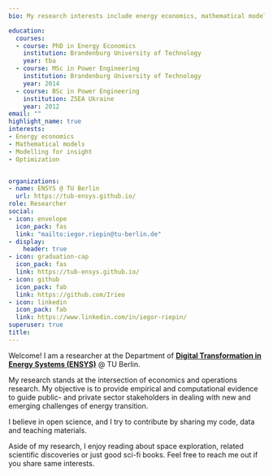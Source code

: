 ```yaml
---
bio: My research interests include energy economics, mathematical modelling, and energy-related programmable matter. 

education:
  courses:
  - course: PhD in Energy Economics
    institution: Brandenburg University of Technology
    year: tba
  - course: MSc in Power Engineering
    institution: Brandenburg University of Technology
    year: 2014
  - course: BSc in Power Engineering
    institution: ZSEA Ukraine
    year: 2012
email: ""
highlight_name: true
interests:
- Energy economics
- Mathematical models
- Modelling for insight
- Optimization


organizations:
- name: ENSYS @ TU Berlin
  url: https://tub-ensys.github.io/
role: Researcher
social:
- icon: envelope
  icon_pack: fas
  link: "mailto:iegor.riepin@tu-berlin.de"
- display:
    header: true
- icon: graduation-cap
  icon_pack: fas
  link: https://tub-ensys.github.io/
- icon: github
  icon_pack: fab
  link: https://github.com/Irieo
- icon: linkedin
  icon_pack: fab
  link: https://www.linkedin.com/in/iegor-riepin/
superuser: true
title:
---
```


Welcome! I am a researcher at the Department of [**Digital Transformation in Energy Systems (ENSYS)**](https://tub-ensys.github.io/) @ TU Berlin. 

My research stands at the intersection of economics and operations research. My objective is to provide empirical and computational evidence to guide public- and private sector stakeholders in dealing with new and emerging challenges of energy transition. 

I believe in open science, and I try to contribute by sharing my code, data and teaching materials.

Aside of my research, I enjoy reading about space exploration, related scientific discoveries or just good sci-fi books. Feel free to reach me out if you share same interests.
